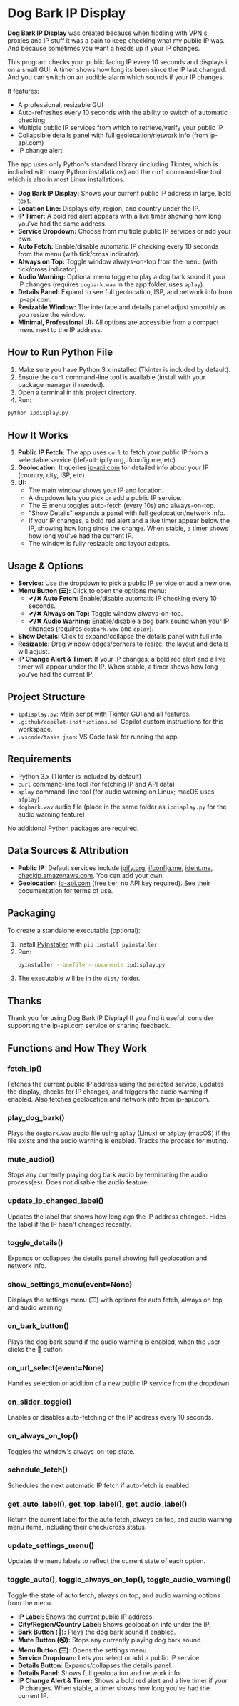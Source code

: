 # Dog Bark IP Display

**Dog Bark IP Display** was created because when fiddling with VPN's, proxies and IP stuff it was a pain to keep checking what my public IP was. And because sometimes you want a heads up if your IP changes.

This program checks your public facing IP every 10 seconds and displays it on a small GUI. A timer shows how long its been since the IP last changed. And you can switch on an audible alarm which sounds if your IP changes.

It features:
- A professional, resizable GUI
- Auto-refreshes every 10 seconds with the ability to switch of automatic checking 
- Multiple public IP services from which to retrieve/verify your public IP
- Collapsible details panel with full geolocation/network info (from ip-api.com)
- IP change alert

The app uses only Python's standard library (including Tkinter, which is included with many Python installations) and the `curl` command-line tool which is also in most Linux installations.

- **Dog Bark IP Display:** Shows your current public IP address in large, bold text.
- **Location Line:** Displays city, region, and country under the IP.
- **IP Timer:** A bold red alert appears with a live timer showing how long you've had the same address.
- **Service Dropdown:** Choose from multiple public IP services or add your own.
- **Auto Fetch:** Enable/disable automatic IP checking every 10 seconds from the menu (with tick/cross indicator).
- **Always on Top:** Toggle window always-on-top from the menu (with tick/cross indicator).
- **Audio Warning:** Optional menu toggle to play a dog bark sound if your IP changes (requires `dogbark.wav` in the app folder, uses `aplay`).
- **Details Panel:** Expand to see full geolocation, ISP, and network info from ip-api.com.
- **Resizable Window:** The interface and details panel adjust smoothly as you resize the window.
- **Minimal, Professional UI:** All options are accessible from a compact menu next to the IP address.

## How to Run Python File

1. Make sure you have Python 3.x installed (Tkinter is included by default).
2. Ensure the `curl` command-line tool is available (install with your package manager if needed).
3. Open a terminal in this project directory.
4. Run:

```bash
python ipdisplay.py
```

## How It Works

1. **Public IP Fetch:** The app uses `curl` to fetch your public IP from a selectable service (default: ipify.org, ifconfig.me, etc).
2. **Geolocation:** It queries [ip-api.com](http://ip-api.com/) for detailed info about your IP (country, city, ISP, etc).
3. **UI:**
   - The main window shows your IP and location.
   - A dropdown lets you pick or add a public IP service.
   - The ☰ menu toggles auto-fetch (every 10s) and always-on-top.
   - "Show Details" expands a panel with full geolocation/network info.
   - If your IP changes, a bold red alert and a live timer appear below the IP, showing how long since the change. When stable, a timer shows how long you've had the current IP.
   - The window is fully resizable and layout adapts.


## Usage & Options

- **Service:** Use the dropdown to pick a public IP service or add a new one.
- **Menu Button (☰):** Click to open the options menu:
  - **✔/✖ Auto Fetch:** Enable/disable automatic IP checking every 10 seconds.
  - **✔/✖ Always on Top:** Toggle window always-on-top.
  - **✔/✖ Audio Warning:** Enable/disable a dog bark sound when your IP changes (requires `dogbark.wav` and `aplay`).
- **Show Details:** Click to expand/collapse the details panel with full info.
- **Resizable:** Drag window edges/corners to resize; the layout and details will adjust.
- **IP Change Alert & Timer:** If your IP changes, a bold red alert and a live timer will appear under the IP. When stable, a timer shows how long you've had the current IP.

## Project Structure
- `ipdisplay.py`: Main script with Tkinter GUI and all features.
- `.github/copilot-instructions.md`: Copilot custom instructions for this workspace.
- `.vscode/tasks.json`: VS Code task for running the app.

## Requirements
- Python 3.x (Tkinter is included by default)
- `curl` command-line tool (for fetching IP and API data)
- `aplay` command-line tool (for audio warning on Linux; macOS uses `afplay`)
- `dogbark.wav` audio file (place in the same folder as `ipdisplay.py` for the audio warning feature)

No additional Python packages are required.

## Data Sources & Attribution

- **Public IP:** Default services include [ipify.org](https://www.ipify.org/), [ifconfig.me](https://ifconfig.me/), [ident.me](https://ident.me/), [checkip.amazonaws.com](https://checkip.amazonaws.com/). You can add your own.
- **Geolocation:** [ip-api.com](http://ip-api.com/) (free tier, no API key required). See their documentation for terms of use.

## Packaging

To create a standalone executable (optional):

1. Install [PyInstaller](https://pyinstaller.org/) with `pip install pyinstaller`.
2. Run:
   ```bash
   pyinstaller --onefile --noconsole ipdisplay.py
   ```
3. The executable will be in the `dist/` folder.

## Thanks
Thank you for using Dog Bark IP Display! If you find it useful, consider supporting the ip-api.com service or sharing feedback.
## Functions and How They Work

### fetch_ip()
Fetches the current public IP address using the selected service, updates the display, checks for IP changes, and triggers the audio warning if enabled. Also fetches geolocation and network info from ip-api.com.

### play_dog_bark()
Plays the `dogbark.wav` audio file using `aplay` (Linux) or `afplay` (macOS) if the file exists and the audio warning is enabled. Tracks the process for muting.

### mute_audio()
Stops any currently playing dog bark audio by terminating the audio process(es). Does not disable the audio feature.

### update_ip_changed_label()
Updates the label that shows how long ago the IP address changed. Hides the label if the IP hasn't changed recently.

### toggle_details()
Expands or collapses the details panel showing full geolocation and network info.

### show_settings_menu(event=None)
Displays the settings menu (☰) with options for auto fetch, always on top, and audio warning.

### on_bark_button()
Plays the dog bark sound if the audio warning is enabled, when the user clicks the 🐶 button.

### on_url_select(event=None)
Handles selection or addition of a new public IP service from the dropdown.

### on_slider_toggle()
Enables or disables auto-fetching of the IP address every 10 seconds.

### on_always_on_top()
Toggles the window's always-on-top state.

### schedule_fetch()
Schedules the next automatic IP fetch if auto-fetch is enabled.

### get_auto_label(), get_top_label(), get_audio_label()
Return the current label for the auto fetch, always on top, and audio warning menu items, including their check/cross status.

### update_settings_menu()
Updates the menu labels to reflect the current state of each option.

### toggle_auto(), toggle_always_on_top(), toggle_audio_warning()
Toggle the state of auto fetch, always on top, and audio warning options from the menu.

- **IP Label:** Shows the current public IP address.
- **City/Region/Country Label:** Shows geolocation info under the IP.
- **Bark Button (🐶):** Plays the dog bark sound if enabled.
- **Mute Button (🔇):** Stops any currently playing dog bark sound.
- **Menu Button (☰):** Opens the settings menu.
- **Service Dropdown:** Lets you select or add a public IP service.
- **Details Button:** Expands/collapses the details panel.
- **Details Panel:** Shows full geolocation and network info.
- **IP Change Alert & Timer:** Shows a bold red alert and a live timer if your IP changes. When stable, a timer shows how long you've had the current IP.
